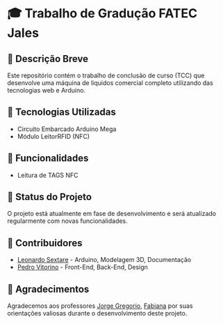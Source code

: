 # 🎓 Trabalho de Gradução FATEC Jales

## 👀 Descrição Breve
Este repositório contém o trabalho de conclusão de curso (TCC) que desenvolve uma máquina de liquidos comercial completo utilizando das tecnologias web e Arduino.

## 📱 Tecnologias Utilizadas
- Circuito Embarcado Arduino Mega
- Módulo LeitorRFID (NFC)

## 🔹 Funcionalidades
- Leitura de TAGS NFC
  

## 🚧 Status do Projeto
O projeto está atualmente em fase de desenvolvimento e será atualizado regularmente com novas funcionalidades.

## 👥 Contribuidores
- [Leonardo Sextare]() - Arduino, Modelagem 3D, Documentação
- [Pedro Vitorino]() - Front-End, Back-End, Design

## 🤝 Agradecimentos
Agradecemos aos professores [Jorge Gregorio](), [Fabiana]() por suas orientações valiosas durante o desenvolvimento deste projeto.
